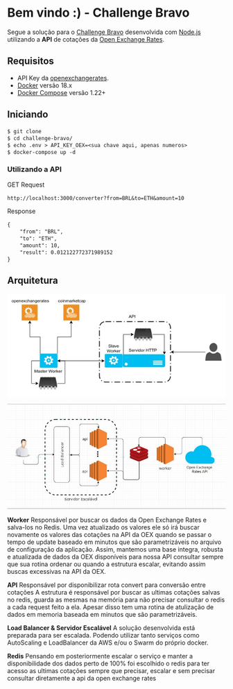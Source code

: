 # Bem vindo :) - Challenge Bravo

Segue a solução para o [Challenge Bravo](https://github.com/hurbcom/challenge-bravo) desenvolvida com [Node.js](nodejs.org) utilizando a **API** de cotações da [Open Exchange Rates](https://openexchangerates.org).

## Requisitos

- API Key da [openexchangerates](https://openexchangerates.org).
- [Docker](https://www.docker.com/) versão 18.x
- [Docker Compose](https://docs.docker.com/compose/) versão 1.22+

## Iniciando

    $ git clone 
    $ cd challenge-bravo/
    $ echo .env > API_KEY_OEX=<sua chave aqui, apenas numeros>
    $ docker-compose up -d 

### Utilizando a API
GET Request
```
http://localhost:3000/converter?from=BRL&to=ETH&amount=10
```
Response 

    
	{
	    "from": "BRL",
	    "to": "ETH",
	    "amount": 10,
	    "result": 0.012122772371989152
	}
	

## Arquitetura
![arquitetura](imgs/arquitetura.jpg)

![arquitetura_autoscaling](imgs/arquitetura_as.jpg)

 **Worker**
Responsável por buscar os dados da Open Exchange Rates e salva-los no Redis. Uma vez atualizado os valores ele só irá buscar novamente os valores das cotações na API da OEX quando se passar o tempo de update baseado em minutos que são parametrizáveis no arquivo de configuração da aplicação. Assim, mantemos uma base integra, robusta e atualizada de dados da OEX disponíveis para nossa API consultar sempre que sua rotina ordenar ou quando a estrutura escalar, evitando assim buscas excessivas na API da OEX.

**API**
Responsável por disponibilizar rota convert para conversão entre cotações
A estrutura é responsável por buscar as ultimas cotações salvas no redis, guarda as mesmas na memória para não precisar consultar o redis a cada request feito a ela. Apesar disso tem uma rotina de atulização de dados em memoria baseada em minutos que são parametrizáveis.

**Load Balancer & Servidor Escalável**
A solução desenvolvida está preparada para ser escalada. Podendo utilizar tanto serviços como AutoScaling e LoadBalancer da AWS e/ou o Swarm do próprio docker.

**Redis**
Pensando em posteriormente escalar o serviço e manter a disponibilidade dos dados perto de 100% foi escolhido o redis para ter acesso as ultimas cotações sempre que precisar, escalar e sem precisar consultar diretamente a api da open exchange rates
